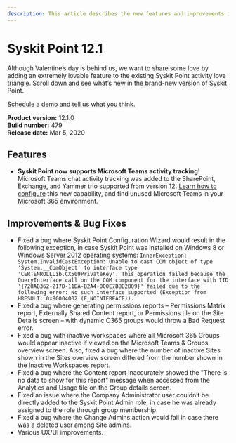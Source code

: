 ```yaml
---
description: This article describes the new features and improvements in Syskit Point version 12.1.
---
```


# Syskit Point 12.1

Although Valentine’s day is behind us, we want to share some love by adding an extremely lovable feature to the existing Syskit Point activity love triangle. Scroll down and see what’s new in the brand-new version of Syskit Point.

[Schedule a demo](https://www.syskit.com/products/point/request-a-demo/) and [tell us what you think.](https://www.syskit.com/company/contact-us/)

**Product version:** 12.1.0  
**Build number:** 479  
**Release date:** Mar 5, 2020

## Features

* **Syskit Point now supports Microsoft Teams activity tracking**! Microsoft Teams chat activity tracking was added to the SharePoint, Exchange, and Yammer trio supported from version 12. [Learn how to configure](../../configuration/microsoft-teams-activity.md) this new capability, and find unused Microsoft Teams in your Microsoft 365 environment.

## Improvements & Bug Fixes

* Fixed a bug where Syskit Point Configuration Wizard would result in the following exception, in case Syskit Point was installed on Windows 8 or Windows Server 2012 operating systems: `InnerException: System.InvalidCastException: Unable to cast COM object of type 'System.__ComObject' to interface type 'CERTENROLLLib.CX509PrivateKey'. This operation failed because the QueryInterface call on the COM component for the interface with IID '{728AB362-217D-11DA-B2A4-000E7BBB2B09}' failed due to the following error: No such interface supported (Exception from HRESULT: 0x80004002 (E_NOINTERFACE)).`
* Fixed a bug where generating permissions reports – Permissions Matrix report, Externally Shared Content report, or Permissions tile on the Site Details screen – with dynamic O365 groups would throw a Bad Request error.
* Fixed a bug with inactive workspaces where all Microsoft 365 Groups would appear inactive if viewed on the Microsoft Teams & Groups overview screen. Also, fixed a bug where the number of inactive Sites shown in the Sites overview screen differed from the number shown in the Inactive Workspaces report.
* Fixed a bug where the Content report inaccurately showed the "There is no data to show for this report" message when accessed from the Analytics and Usage tile on the Group details screen.
* Fixed an issue where the Company Administrator user couldn’t be directly added to the Syskit Point Admin role, in case he was already assigned to the role through group membership.
* Fixed a bug where the Change Admins action would fail in case there was a deleted user among Site admins.
* Various UX/UI improvements.

